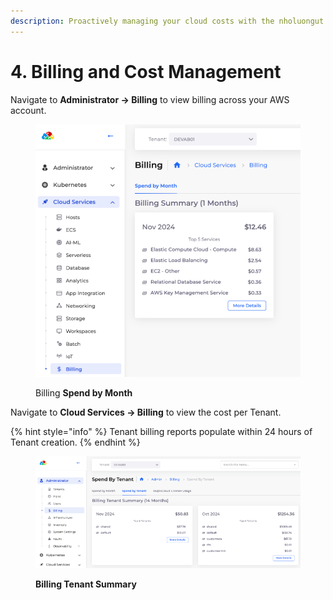 ```yaml
---
description: Proactively managing your cloud costs with the nholuongut Portal
---
```


# 4. Billing and Cost Management

Navigate to **Administrator -> Billing** to view billing across your AWS account.

<figure><img src="../../../.gitbook/assets/tenbil.png" alt=""><figcaption><p>Billing <strong>Spend by Month</strong></p></figcaption></figure>

Navigate to **Cloud Services -> Billing** to view the cost per Tenant.&#x20;

{% hint style="info" %}
Tenant billing reports populate within 24 hours of Tenant creation.
{% endhint %}

<figure><img src="../../../.gitbook/assets/billing.png" alt=""><figcaption><p><strong>Billing Tenant Summary</strong> </p></figcaption></figure>
